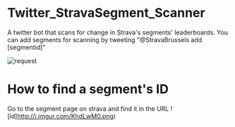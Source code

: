 # Twitter_StravaSegment_Scanner
A twitter bot that scans for change in Strava's segments' leaderboards. 
You can add segments for scanning by tweeting "@StravaBrussels add [segmentid]"

![request](http://i.imgur.com/jr3pIfM.png)

# How to find a segment's ID
Go to the segment page on strava and find it in the URL
![id]http://i.imgur.com/KhdLwM0.png)
